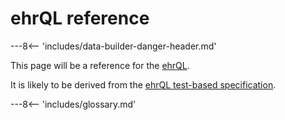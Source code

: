 # ehrQL reference

---8<-- 'includes/data-builder-danger-header.md'

This page will be a reference for the [ehrQL](ehrql-intro.md).

It is likely to be derived from the [ehrQL test-based
specification](https://github.com/opensafely-core/databuilder/tree/main/tests/spec).

---8<-- 'includes/glossary.md'
